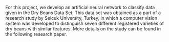 For this project, we develop an artificial neural network to classify data given in the Dry Beans Data Set. This data set was obtained as a part of a research study by Selcuk University, Turkey, in which a computer vision system was developed to distinguish seven different registered varieties of dry beans with similar features. More details on the study can be found in the following research paper.